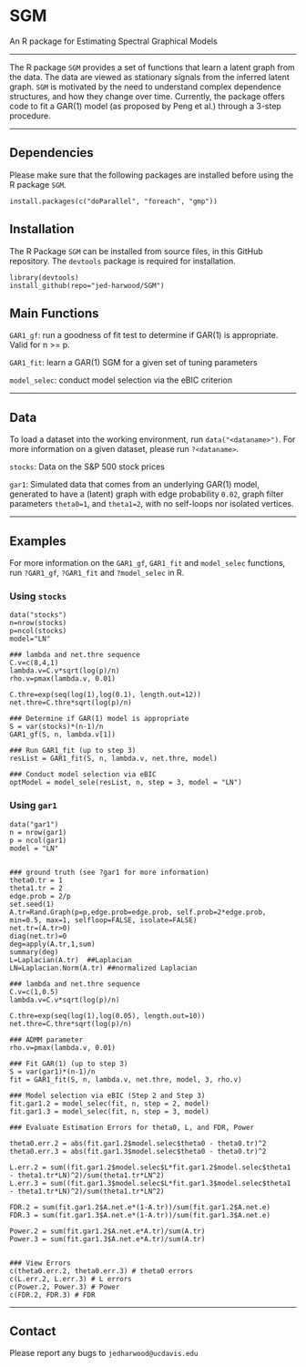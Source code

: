# SGM
An R package for Estimating Spectral Graphical Models

*** 
The R package `SGM` provides a set of functions that learn a latent graph from the data.  The data are viewed as stationary signals from the inferred latent graph.  `SGM` is motivated by the need to understand complex dependence structures, and how they change over time.  Currently, the package offers code to fit a GAR(1) model (as proposed by Peng et al.) through a 3-step procedure.

*** 

## Dependencies 
Please make sure that the following packages are installed before using the R package `SGM`. 

```
install.packages(c("doParallel", "foreach", "gmp"))
```

## Installation
The R Package `SGM` can be installed from source files, in this GitHub repository.  The `devtools` package is required for installation.  
```
library(devtools)
install_github(repo="jed-harwood/SGM")
```

## Main Functions

`GAR1_gf`: run a goodness of fit test to determine if GAR(1) is appropriate. Valid for n >= p.

`GAR1_fit`: learn a GAR(1) SGM for a given set of tuning parameters

`model_selec`: conduct model selection via the eBIC criterion

***

## Data
To load a dataset into the working environment, run `data("<dataname>")`.  For more information on a given dataset, please run `?<dataname>`.  

`stocks`: Data on the S&P 500 stock prices

`gar1`:  Simulated data that comes from an underlying GAR(1) model, generated to have a (latent) graph with edge probability `0.02`, graph filter parameters `theta0=1`, and `theta1=2`, with no self-loops nor isolated vertices. 

*** 

## Examples

For more information on the `GAR1_gf`, `GAR1_fit` and `model_selec` functions, run `?GAR1_gf`, `?GAR1_fit` and `?model_selec` in R.  

### Using `stocks`
```
data("stocks")
n=nrow(stocks)
p=ncol(stocks)
model="LN"

### lambda and net.thre sequence
C.v=c(8,4,1)
lambda.v=C.v*sqrt(log(p)/n) 
rho.v=pmax(lambda.v, 0.01)

C.thre=exp(seq(log(1),log(0.1), length.out=12))
net.thre=C.thre*sqrt(log(p)/n)

### Determine if GAR(1) model is appropriate
S = var(stocks)*(n-1)/n
GAR1_gf(S, n, lambda.v[1])

### Run GAR1_fit (up to step 3)
resList = GAR1_fit(S, n, lambda.v, net.thre, model)

### Conduct model selection via eBIC
optModel = model_sele(resList, n, step = 3, model = "LN")
```


### Using `gar1`
```
data("gar1")
n = nrow(gar1)
p = ncol(gar1)
model = "LN"


### ground truth (see ?gar1 for more information)
theta0.tr = 1
theta1.tr = 2
edge.prob = 2/p
set.seed(1)
A.tr=Rand.Graph(p=p,edge.prob=edge.prob, self.prob=2*edge.prob, min=0.5, max=1, selfloop=FALSE, isolate=FALSE)
net.tr=(A.tr>0)
diag(net.tr)=0
deg=apply(A.tr,1,sum)
summary(deg)
L=Laplacian(A.tr)  ##Laplacian
LN=Laplacian.Norm(A.tr) ##normalized Laplacian

### lambda and net.thre sequence
C.v=c(1,0.5)  
lambda.v=C.v*sqrt(log(p)/n)

C.thre=exp(seq(log(1),log(0.05), length.out=10))
net.thre=C.thre*sqrt(log(p)/n)

### ADMM parameter 
rho.v=pmax(lambda.v, 0.01)

### Fit GAR(1) (up to step 3)
S = var(gar1)*(n-1)/n
fit = GAR1_fit(S, n, lambda.v, net.thre, model, 3, rho.v)

### Model selection via eBIC (Step 2 and Step 3)
fit.gar1.2 = model_selec(fit, n, step = 2, model)
fit.gar1.3 = model_selec(fit, n, step = 3, model)

### Evaluate Estimation Errors for theta0, L, and FDR, Power

theta0.err.2 = abs(fit.gar1.2$model.selec$theta0 - theta0.tr)^2
theta0.err.3 = abs(fit.gar1.3$model.selec$theta0 - theta0.tr)^2

L.err.2 = sum((fit.gar1.2$model.selec$L*fit.gar1.2$model.selec$theta1 - theta1.tr*LN)^2)/sum(theta1.tr*LN^2)
L.err.3 = sum((fit.gar1.3$model.selec$L*fit.gar1.3$model.selec$theta1 - theta1.tr*LN)^2)/sum(theta1.tr*LN^2)

FDR.2 = sum(fit.gar1.2$A.net.e*(1-A.tr))/sum(fit.gar1.2$A.net.e)
FDR.3 = sum(fit.gar1.3$A.net.e*(1-A.tr))/sum(fit.gar1.3$A.net.e)

Power.2 = sum(fit.gar1.2$A.net.e*A.tr)/sum(A.tr)
Power.3 = sum(fit.gar1.3$A.net.e*A.tr)/sum(A.tr)


### View Errors
c(theta0.err.2, theta0.err.3) # theta0 errors
c(L.err.2, L.err.3) # L errors
c(Power.2, Power.3) # Power
c(FDR.2, FDR.3) # FDR 

```

***

## Contact
Please report any bugs to `jedharwood@ucdavis.edu`
